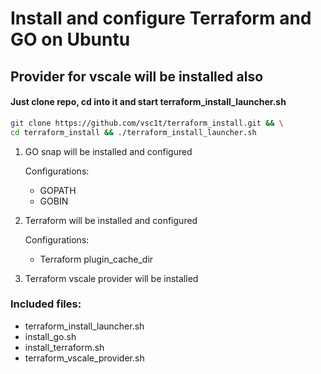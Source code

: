 # Install and configure Terraform and GO on Ubuntu
## Provider for vscale will be installed also
#### Just clone repo, cd into it and start terraform_install_launcher.sh
```bash
git clone https://github.com/vsc1t/terraform_install.git && \
cd terraform_install && ./terraform_install_launcher.sh
```
1. GO snap will be installed and configured

	Configurations:
	- GOPATH
	- GOBIN
2. Terraform will be installed and configured

	Configurations:
	- Terraform plugin_cache_dir
3. Terraform vscale provider will be installed
### Included files:
- terraform_install_launcher.sh
- install_go.sh
- install_terraform.sh
- terraform_vscale_provider.sh
